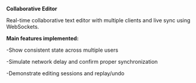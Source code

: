 **Collaborative Editor**

Real-time collaborative text editor with multiple clients and live sync using WebSockets. 



**Main features implemented:**

-Show consistent state across multiple users

-Simulate network delay and confirm proper synchronization

-Demonstrate editing sessions and replay/undo

